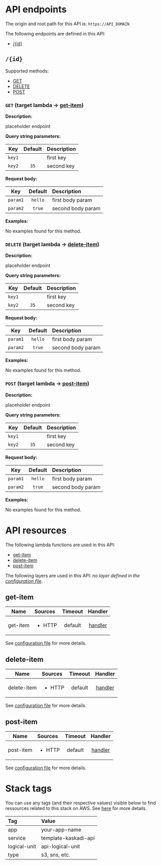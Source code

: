 # API endpoints

The origin and root path for this API is: `https://API_DOMAIN`

The following endpoints are defined in this API:
- [/{id}](#/{id})

## `/{id}` <a name="/{id}"></a>

Supported methods:
- [GET](#/{id}-GET)
- [DELETE](#/{id}-DELETE)
- [POST](#/{id}-POST)

### `GET` (target lambda → [get-item](#get-item)) <a name="/{id}-GET"></a>

**Description:**

placeholder endpoint

**Query string parameters:**

|   Key  | Default | Description |
| :----: | :-----: | :---------- |
| `key1` |         | first key   |
| `key2` |   `35`  | second key  |

**Request body:**

|    Key   | Default | Description       |
| :------: | :-----: | :---------------- |
| `param1` | `hello` | first body param  |
| `param2` |  `true` | second body param |

**Examples:**

No examples found for this method.

### `DELETE` (target lambda → [delete-item](#delete-item)) <a name="/{id}-DELETE"></a>

**Description:**

placeholder endpoint

**Query string parameters:**

|   Key  | Default | Description |
| :----: | :-----: | :---------- |
| `key1` |         | first key   |
| `key2` |   `35`  | second key  |

**Request body:**

|    Key   | Default | Description       |
| :------: | :-----: | :---------------- |
| `param1` | `hello` | first body param  |
| `param2` |  `true` | second body param |

**Examples:**

No examples found for this method.

### `POST` (target lambda → [post-item](#post-item)) <a name="/{id}-POST"></a>

**Description:**

placeholder endpoint

**Query string parameters:**

|   Key  | Default | Description |
| :----: | :-----: | :---------- |
| `key1` |         | first key   |
| `key2` |   `35`  | second key  |

**Request body:**

|    Key   | Default | Description       |
| :------: | :-----: | :---------------- |
| `param1` | `hello` | first body param  |
| `param2` |  `true` | second body param |

**Examples:**

No examples found for this method.

# API resources

The following lambda functions are used in this API:
- [get-item](#get-item)
- [delete-item](#delete-item)
- [post-item](#post-item)

The following layers are used in this API:
_no layer defined in the [configuration file](./serverless.yml)._

## get-item <a name="get-item"></a>

|   Name   | Sources                | Timeout |                 Handler                |
| :------: | :--------------------- | :-----: | :------------------------------------: |
| get-item | <ul><li>HTTP</li></ul> | default | [handler](./lambdas/get-item/index.js) |

See [configuration file](./serverless.yml) for more details.

## delete-item <a name="delete-item"></a>

|     Name    | Sources                | Timeout |                  Handler                  |
| :---------: | :--------------------- | :-----: | :---------------------------------------: |
| delete-item | <ul><li>HTTP</li></ul> | default | [handler](./lambdas/delete-item/index.js) |

See [configuration file](./serverless.yml) for more details.

## post-item <a name="post-item"></a>

|    Name   | Sources                | Timeout |                 Handler                 |
| :-------: | :--------------------- | :-----: | :-------------------------------------: |
| post-item | <ul><li>HTTP</li></ul> | default | [handler](./lambdas/post-item/index.js) |

See [configuration file](./serverless.yml) for more details.

# Stack tags

You can use any tags (and their respective values) visible below to find ressources related to this stack on AWS. See [here](https://docs.amazonaws.cn/en_us/AWSCloudFormation/latest/UserGuide/aws-properties-resource-tags.html) for more details.

| Tag          | Value                |
| :----------- | :------------------- |
| app          | your-app-name        |
| service      | template-kaskadi-api |
| logical-unit | api-logical-unit     |
| type         | s3, sns, etc.        |